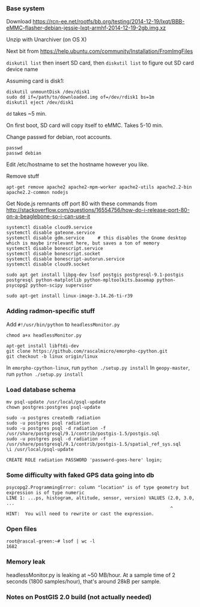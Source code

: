 ### Base system ###

Download https://rcn-ee.net/rootfs/bb.org/testing/2014-12-19/lxqt/BBB-eMMC-flasher-debian-jessie-lxqt-armhf-2014-12-19-2gb.img.xz

Unzip with Unarchiver (on OS X)

Next bit from https://help.ubuntu.com/community/Installation/FromImgFiles

`diskutil list` then insert SD card, then `diskutil list` to figure out SD card device name

Assuming card is disk1:

    diskutil unmountDisk /dev/disk1
    sudo dd if=/path/to/downloaded.img of=/dev/rdisk1 bs=1m
    diskutil eject /dev/disk1

`dd` takes ~5 min.

On first boot, SD card will copy itself to eMMC. Takes 5-10 min.

Change passwd for debian, root accounts.

    passwd
    passwd debian

Edit /etc/hostname to set the hostname however you like.

Remove stuff

    apt-get remove apache2 apache2-mpm-worker apache2-utils apache2.2-bin apache2.2-common nodejs

Get Node.js remnants off port 80 with these commands from http://stackoverflow.com/questions/16554756/how-do-i-release-port-80-on-a-beaglebone-so-i-can-use-it

    systemctl disable cloud9.service
    systemctl disable gateone.service
    systemctl disable gdm.service     # this disables the Gnome desktop which is maybe irrelevant here, but saves a ton of memory
    systemctl disable bonescript.service
    systemctl disable bonescript.socket
    systemctl disable bonescript-autorun.service
    systemctl disable cloud9.socket

    sudo apt get install libpq-dev lsof postgis postgresql-9.1-postgis postgresql python-matplotlib python-mpltoolkits.basemap python-psycopg2 python-scipy supervisor

    sudo apt-get install linux-image-3.14.26-ti-r39

### Adding radmon-specific stuff ###
Add `#!/usr/bin/python` to `headlessMonitor.py`

`chmod a+x headlessMonitor.py`

    apt-get install libftdi-dev
    git clone https://github.com/rascalmicro/emorpho-cpython.git
    git checkout -b linux origin/linux

In `emorpho-cpython-linux`, run `python ./setup.py install`
In `geopy-master`, run `python ./setup.py install`

### Load database schema ###

    mv psql-update /usr/local/psql-update
    chown postgres:postgres psql-update

    sudo -u postgres createdb radiation
    sudo -u postgres psql radiation
    sudo -u postgres psql -d radiation -f /usr/share/postgresql/9.1/contrib/postgis-1.5/postgis.sql
    sudo -u postgres psql -d radiation -f /usr/share/postgresql/9.1/contrib/postgis-1.5/spatial_ref_sys.sql
    \i /usr/local/psql-update
    
    CREATE ROLE radiation PASSWORD 'password-goes-here' login;

### Some difficulty with faked GPS data going into db ###

    psycopg2.ProgrammingError: column "location" is of type geometry but expression is of type numeric
    LINE 1: ...ps, histogram, altitude, sensor, version) VALUES (2.0, 3.0, ...
                                                                 ^
    HINT:  You will need to rewrite or cast the expression.

### Open files ###

    root@rascal-green:~# lsof | wc -l
    1682

### Memory leak ###

headlessMonitor.py is leaking at ~50 MB/hour. At a sample time of 2 seconds (1800 samples/hour), that's around 28kB per sample.

### Notes on PostGIS 2.0 build (not actually needed) ###
